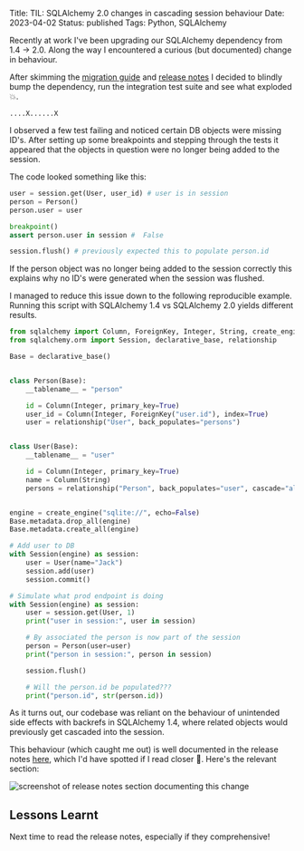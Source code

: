 Title: TIL: SQLAlchemy 2.0 changes in cascading session behaviour
Date: 2023-04-02
Status: published
Tags: Python, SQLAlchemy

Recently at work I've been upgrading our SQLAlchemy dependency from 1.4 -> 2.0. Along the way I encountered a curious (but documented) change in behaviour.

After skimming the [migration guide](https://docs.sqlalchemy.org/en/20/changelog/migration_20.html) and [release notes](https://docs.sqlalchemy.org/en/20/changelog/changelog_20.html) I decided to blindly bump the dependency, run the integration test suite and see what exploded 💥.

```
....X......X
```

I observed a few test failing and noticed certain DB objects were missing ID's. After setting up some breakpoints and stepping through the tests it appeared that the objects in question were no longer being added to the session.

The code looked something like this:

```python
user = session.get(User, user_id) # user is in session
person = Person()
person.user = user

breakpoint()
assert person.user in session #  False

session.flush() # previously expected this to populate person.id
```


If the person object was no longer being added to the session correctly this
explains why no ID's were generated when the session was flushed.

I managed to reduce this issue down to the following reproducible example.
Running this script with SQLAlchemy 1.4 vs SQLAlchemy 2.0 yields different
results.

```python
from sqlalchemy import Column, ForeignKey, Integer, String, create_engine
from sqlalchemy.orm import Session, declarative_base, relationship

Base = declarative_base()


class Person(Base):
    __tablename__ = "person"

    id = Column(Integer, primary_key=True)
    user_id = Column(Integer, ForeignKey("user.id"), index=True)
    user = relationship("User", back_populates="persons")


class User(Base):
    __tablename__ = "user"

    id = Column(Integer, primary_key=True)
    name = Column(String)
    persons = relationship("Person", back_populates="user", cascade="all, delete")


engine = create_engine("sqlite://", echo=False)
Base.metadata.drop_all(engine)
Base.metadata.create_all(engine)

# Add user to DB
with Session(engine) as session:
    user = User(name="Jack")
    session.add(user)
    session.commit()

# Simulate what prod endpoint is doing
with Session(engine) as session:
    user = session.get(User, 1)
    print("user in session:", user in session)

    # By associated the person is now part of the session
    person = Person(user=user)
    print("person in session:", person in session)

    session.flush()

    # Will the person.id be populated???
    print("person.id", str(person.id))
```


As it turns out, our codebase was reliant on the behaviour of unintended side
effects with backrefs in SQLAlchemy 1.4, where related objects would previously get cascaded into the session.

This behaviour (which caught me out) is well documented in the release notes [here](https://docs.sqlalchemy.org/en/20/changelog/migration_14.html#cascade-backrefs-behavior-deprecated-for-removal-in-2-0), which I'd have spotted if I read closer 🤦. Here's the relevant section:

<img alt="screenshot of release notes section documenting this change" src="{static}/images/Screenshot_20230402_101443.png"></img>


## Lessons Learnt

Next time to read the release notes, especially if they comprehensive!

<br>
